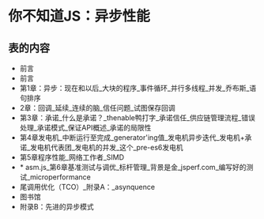 
# 你不知道JS：异步性能

## 表的内容

-   前言
-   前言
-   第1章：异步：现在和以后_大块的程序_事件循环_并行多线程_并发_乔布斯_语句排序
-   2章：回调_延续_连续的脑_信任问题_试图保存回调
-   第3章：承诺_什么是承诺？_thenable鸭打字_承诺信任_供应链管理流程_错误处理_承诺模式_保证API概述_承诺的局限性
-   第4章发电机_中断运行至完成_generator'ing值_发电机异步迭代_发电机+承诺_发电机代表团_发电机的并发_这个_pre-es6发电机
-   第5章程序性能_网络工作者_SIMD
-   \* asm.js_第6章基准测试与调优_标杆管理_背景是金_jsperf.com_编写好的测试_microperformance
-   尾调用优化（TCO）_附录A：_asynquence
-   图书馆
-   附录B：先进的异步模式
